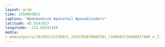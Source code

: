 ```yaml
---
layout: gram
time: 1550903821
caption: "#pdxbeehive #panofail #panoblunders"
latitude: 45.5541027
longitude: -122.60191369
media:
- media/posts/201902/51536031_2193769870688701_7199683729488977489_n_17943648157256467.jpg
---
```


